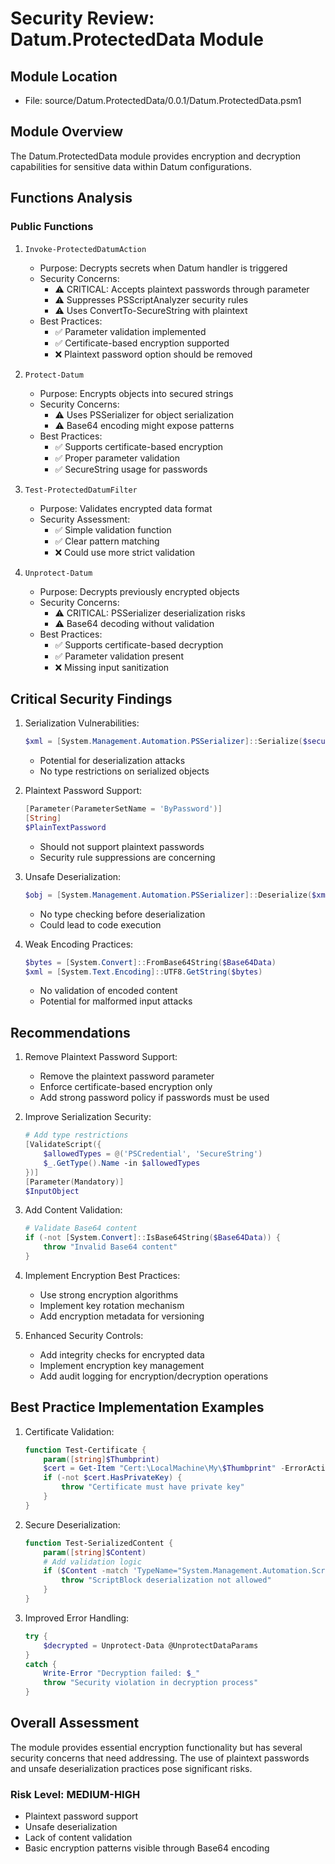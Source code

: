 # Security Review: Datum.ProtectedData Module

## Module Location
- File: source/Datum.ProtectedData/0.0.1/Datum.ProtectedData.psm1

## Module Overview
The Datum.ProtectedData module provides encryption and decryption capabilities for sensitive data within Datum configurations.

## Functions Analysis

### Public Functions

1. `Invoke-ProtectedDatumAction`
   - Purpose: Decrypts secrets when Datum handler is triggered
   - Security Concerns:
     - ⚠️ CRITICAL: Accepts plaintext passwords through parameter
     - ⚠️ Suppresses PSScriptAnalyzer security rules
     - ⚠️ Uses ConvertTo-SecureString with plaintext
   - Best Practices:
     - ✅ Parameter validation implemented
     - ✅ Certificate-based encryption supported
     - ❌ Plaintext password option should be removed

2. `Protect-Datum`
   - Purpose: Encrypts objects into secured strings
   - Security Concerns:
     - ⚠️ Uses PSSerializer for object serialization
     - ⚠️ Base64 encoding might expose patterns
   - Best Practices:
     - ✅ Supports certificate-based encryption
     - ✅ Proper parameter validation
     - ✅ SecureString usage for passwords

3. `Test-ProtectedDatumFilter`
   - Purpose: Validates encrypted data format
   - Security Assessment:
     - ✅ Simple validation function
     - ✅ Clear pattern matching
     - ❌ Could use more strict validation

4. `Unprotect-Datum`
   - Purpose: Decrypts previously encrypted objects
   - Security Concerns:
     - ⚠️ CRITICAL: PSSerializer deserialization risks
     - ⚠️ Base64 decoding without validation
   - Best Practices:
     - ✅ Supports certificate-based decryption
     - ✅ Parameter validation present
     - ❌ Missing input sanitization

## Critical Security Findings

1. Serialization Vulnerabilities:
   ```powershell
   $xml = [System.Management.Automation.PSSerializer]::Serialize($securedData, 5)
   ```
   - Potential for deserialization attacks
   - No type restrictions on serialized objects

2. Plaintext Password Support:
   ```powershell
   [Parameter(ParameterSetName = 'ByPassword')]
   [String]
   $PlainTextPassword
   ```
   - Should not support plaintext passwords
   - Security rule suppressions are concerning

3. Unsafe Deserialization:
   ```powershell
   $obj = [System.Management.Automation.PSSerializer]::Deserialize($xml)
   ```
   - No type checking before deserialization
   - Could lead to code execution

4. Weak Encoding Practices:
   ```powershell
   $bytes = [System.Convert]::FromBase64String($Base64Data)
   $xml = [System.Text.Encoding]::UTF8.GetString($bytes)
   ```
   - No validation of encoded content
   - Potential for malformed input attacks

## Recommendations

1. Remove Plaintext Password Support:
   - Remove the plaintext password parameter
   - Enforce certificate-based encryption only
   - Add strong password policy if passwords must be used

2. Improve Serialization Security:
   ```powershell
   # Add type restrictions
   [ValidateScript({
       $allowedTypes = @('PSCredential', 'SecureString')
       $_.GetType().Name -in $allowedTypes
   })]
   [Parameter(Mandatory)]
   $InputObject
   ```

3. Add Content Validation:
   ```powershell
   # Validate Base64 content
   if (-not [System.Convert]::IsBase64String($Base64Data)) {
       throw "Invalid Base64 content"
   }
   ```

4. Implement Encryption Best Practices:
   - Use strong encryption algorithms
   - Implement key rotation mechanism
   - Add encryption metadata for versioning

5. Enhanced Security Controls:
   - Add integrity checks for encrypted data
   - Implement encryption key management
   - Add audit logging for encryption/decryption operations

## Best Practice Implementation Examples

1. Certificate Validation:
   ```powershell
   function Test-Certificate {
       param([string]$Thumbprint)
       $cert = Get-Item "Cert:\LocalMachine\My\$Thumbprint" -ErrorAction Stop
       if (-not $cert.HasPrivateKey) {
           throw "Certificate must have private key"
       }
   }
   ```

2. Secure Deserialization:
   ```powershell
   function Test-SerializedContent {
       param([string]$Content)
       # Add validation logic
       if ($Content -match 'TypeName="System.Management.Automation.ScriptBlock"') {
           throw "ScriptBlock deserialization not allowed"
       }
   }
   ```

3. Improved Error Handling:
   ```powershell
   try {
       $decrypted = Unprotect-Data @UnprotectDataParams
   }
   catch {
       Write-Error "Decryption failed: $_"
       throw "Security violation in decryption process"
   }
   ```

## Overall Assessment
The module provides essential encryption functionality but has several security concerns that need addressing. The use of plaintext passwords and unsafe deserialization practices pose significant risks.

### Risk Level: MEDIUM-HIGH
- Plaintext password support
- Unsafe deserialization
- Lack of content validation
- Basic encryption patterns visible through Base64 encoding
